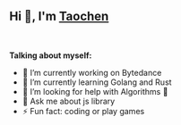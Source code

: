 ## Hi 👋, I'm [Taochen](https://www.zhihu.com/people/chen-tao-2-78)

<br>

**Talking about myself:**

- 🔭 I’m currently working on Bytedance
- 🌱 I’m currently learning Golang and Rust
- 🤔 I’m looking for help with Algorithms 🐶
- 💬 Ask me about js library
- ⚡ Fun fact: coding or play games
